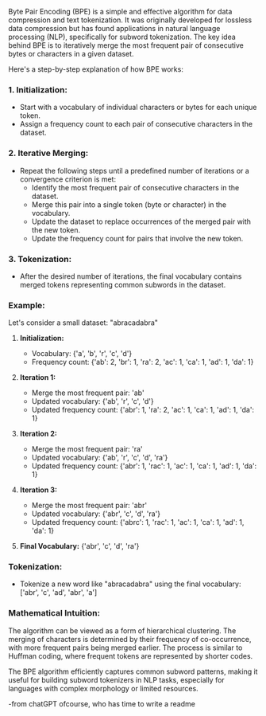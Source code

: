 Byte Pair Encoding (BPE) is a simple and effective algorithm for data compression and text tokenization. It was originally developed for lossless data compression but has found applications in natural language processing (NLP), specifically for subword tokenization. The key idea behind BPE is to iteratively merge the most frequent pair of consecutive bytes or characters in a given dataset.

Here's a step-by-step explanation of how BPE works:

### 1. Initialization:
- Start with a vocabulary of individual characters or bytes for each unique token.
- Assign a frequency count to each pair of consecutive characters in the dataset.

### 2. Iterative Merging:
- Repeat the following steps until a predefined number of iterations or a convergence criterion is met:
    - Identify the most frequent pair of consecutive characters in the dataset.
    - Merge this pair into a single token (byte or character) in the vocabulary.
    - Update the dataset to replace occurrences of the merged pair with the new token.
    - Update the frequency count for pairs that involve the new token.
    
### 3. Tokenization:
- After the desired number of iterations, the final vocabulary contains merged tokens representing common subwords in the dataset.

### Example:

Let's consider a small dataset: "abracadabra"

1. **Initialization:**
   - Vocabulary: {'a', 'b', 'r', 'c', 'd'}
   - Frequency count: {'ab': 2, 'br': 1, 'ra': 2, 'ac': 1, 'ca': 1, 'ad': 1, 'da': 1}

2. **Iteration 1:**
   - Merge the most frequent pair: 'ab'
   - Updated vocabulary: {'ab', 'r', 'c', 'd'}
   - Updated frequency count: {'abr': 1, 'ra': 2, 'ac': 1, 'ca': 1, 'ad': 1, 'da': 1}

3. **Iteration 2:**
   - Merge the most frequent pair: 'ra'
   - Updated vocabulary: {'ab', 'r', 'c', 'd', 'ra'}
   - Updated frequency count: {'abr': 1, 'rac': 1, 'ac': 1, 'ca': 1, 'ad': 1, 'da': 1}

4. **Iteration 3:**
   - Merge the most frequent pair: 'abr'
   - Updated vocabulary: {'abr', 'c', 'd', 'ra'}
   - Updated frequency count: {'abrc': 1, 'rac': 1, 'ac': 1, 'ca': 1, 'ad': 1, 'da': 1}

5. **Final Vocabulary:** {'abr', 'c', 'd', 'ra'}

### Tokenization:
- Tokenize a new word like "abracadabra" using the final vocabulary: ['abr', 'c', 'ad', 'abr', 'a']

### Mathematical Intuition:

The algorithm can be viewed as a form of hierarchical clustering. The merging of characters is determined by their frequency of co-occurrence, with more frequent pairs being merged earlier. The process is similar to Huffman coding, where frequent tokens are represented by shorter codes.

The BPE algorithm efficiently captures common subword patterns, making it useful for building subword tokenizers in NLP tasks, especially for languages with complex morphology or limited resources.


-from chatGPT ofcourse, who has time to write a readme